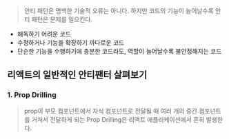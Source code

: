 > 안티 패턴은 명백한 기술적 오류는 아니다. 하지만 코드의 기능이 늘어날수록 안티 패턴은 문제를 일으킨다.

- 해독하기 어려운 코드
- 수정하거나 기능을 확장하기 까다로운 코드
- 단순한 기능을 수행하기에 충분한 코드라도, 역할이 늘어날수록 불안정해지는 코드

## 리액트의 일반적인 안티팬터 살펴보기

### 1. Prop Drilling

> prop이 부모 컴포넌트에서 자식 컴포넌트로 전달될 때 여러 개의 중간 컴포넌트를 거쳐서 전달하게 되는 Prop Drilling은 리액트 애플리케이션에서 흔히 발생한다.


